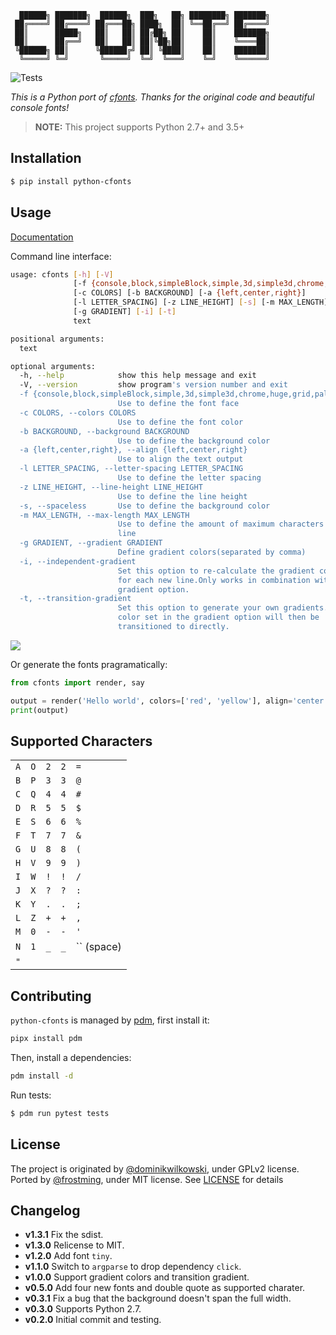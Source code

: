 ```
  ██████╗ ███████╗  ██████╗  ███╗   ██╗ ████████╗ ███████╗
 ██╔════╝ ██╔════╝ ██╔═══██╗ ████╗  ██║ ╚══██╔══╝ ██╔════╝
 ██║      █████╗   ██║   ██║ ██╔██╗ ██║    ██║    ███████╗
 ██║      ██╔══╝   ██║   ██║ ██║╚██╗██║    ██║    ╚════██║
 ╚██████╗ ██║      ╚██████╔╝ ██║ ╚████║    ██║    ███████║
  ╚═════╝ ╚═╝       ╚═════╝  ╚═╝  ╚═══╝    ╚═╝    ╚══════╝
```

![Tests](https://github.com/frostming/python-cfonts/workflows/Tests/badge.svg)

_This is a Python port of [cfonts](https://github.com/dominikwilkowski/cfonts). Thanks for the original code and beautiful console fonts!_

> **NOTE:** This project supports Python 2.7+ and 3.5+

## Installation

```bash
$ pip install python-cfonts
```

## Usage

[Documentation](https://python-cfonts.fming.dev/)

Command line interface:

```bash
usage: cfonts [-h] [-V]
              [-f {console,block,simpleBlock,simple,3d,simple3d,chrome,huge,grid,pallet,shade,slick}]
              [-c COLORS] [-b BACKGROUND] [-a {left,center,right}]
              [-l LETTER_SPACING] [-z LINE_HEIGHT] [-s] [-m MAX_LENGTH]
              [-g GRADIENT] [-i] [-t]
              text

positional arguments:
  text

optional arguments:
  -h, --help            show this help message and exit
  -V, --version         show program's version number and exit
  -f {console,block,simpleBlock,simple,3d,simple3d,chrome,huge,grid,pallet,shade,slick}, --font {console,block,simpleBlock,simple,3d,simple3d,chrome,huge,grid,pallet,shade,slick}
                        Use to define the font face
  -c COLORS, --colors COLORS
                        Use to define the font color
  -b BACKGROUND, --background BACKGROUND
                        Use to define the background color
  -a {left,center,right}, --align {left,center,right}
                        Use to align the text output
  -l LETTER_SPACING, --letter-spacing LETTER_SPACING
                        Use to define the letter spacing
  -z LINE_HEIGHT, --line-height LINE_HEIGHT
                        Use to define the line height
  -s, --spaceless       Use to define the background color
  -m MAX_LENGTH, --max-length MAX_LENGTH
                        Use to define the amount of maximum characters per
                        line
  -g GRADIENT, --gradient GRADIENT
                        Define gradient colors(separated by comma)
  -i, --independent-gradient
                        Set this option to re-calculate the gradient colors
                        for each new line.Only works in combination with the
                        gradient option.
  -t, --transition-gradient
                        Set this option to generate your own gradients. Each
                        color set in the gradient option will then be
                        transitioned to directly.
```

![](https://python-cfonts.fming.dev/_images/example.png)

Or generate the fonts pragramatically:

```python
from cfonts import render, say

output = render('Hello world', colors=['red', 'yellow'], align='center')
print(output)
```

## Supported Characters

|     |     |     |     |            |
| --- | --- | --- | --- | ---------- |
| `A` | `O` | `2` | `2` | `=`        |
| `B` | `P` | `3` | `3` | `@`        |
| `C` | `Q` | `4` | `4` | `#`        |
| `D` | `R` | `5` | `5` | `$`        |
| `E` | `S` | `6` | `6` | `%`        |
| `F` | `T` | `7` | `7` | `&`        |
| `G` | `U` | `8` | `8` | `(`        |
| `H` | `V` | `9` | `9` | `)`        |
| `I` | `W` | `!` | `!` | `/`        |
| `J` | `X` | `?` | `?` | `:`        |
| `K` | `Y` | `.` | `.` | `;`        |
| `L` | `Z` | `+` | `+` | `,`        |
| `M` | `0` | `-` | `-` | `'`        |
| `N` | `1` | `_` | `_` | `` (space) |
| `"` |

## Contributing

`python-cfonts` is managed by [pdm](https://github.com/frostming/pdm), first install it:

```bash
pipx install pdm
```

Then, install a dependencies:

```bash
pdm install -d
```

Run tests:

```bash
$ pdm run pytest tests
```

## License

The project is originated by [@dominikwilkowski](https://github.com/dominikwilkowski), under GPLv2 license.
Ported by [@frostming](https://github.com/frostming), under MIT license. See [LICENSE](/LICENSE) for details

## Changelog

- **v1.3.1** Fix the sdist.
- **v1.3.0** Relicense to MIT.
- **v1.2.0** Add font `tiny`.
- **v1.1.0** Switch to `argparse` to drop dependency `click`.
- **v1.0.0** Support gradient colors and transition gradient.
- **v0.5.0** Add four new fonts and double quote as supported charater.
- **v0.3.1** Fix a bug that the background doesn't span the full width.
- **v0.3.0** Supports Python 2.7.
- **v0.2.0** Initial commit and testing.
